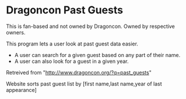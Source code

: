 # Dragoncon Past Guests

This is fan-based and not owned by Dragoncon. Owned by respective owners.

This program lets a user look at past guest data easier.
* A user can search for a given guest based on any part of their name.
* A user can also look for a guest in a given year.

Retreived from "http://www.dragoncon.org/?q=past_guests" 

Website sorts past guest list by [first name,last name,year of last appearance]
